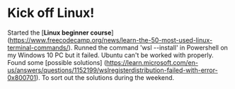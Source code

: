 
# Kick off Linux! 

Started the [**Linux beginner course**] (https://www.freecodecamp.org/news/learn-the-50-most-used-linux-terminal-commands/). Runned the command 'wsl --install' in Powershell on my Windows 10 PC but it failed. Ubuntu can't be worked with properly. Found some [possible solutions] (https://learn.microsoft.com/en-us/answers/questions/1152199/wslregisterdistribution-failed-with-error-0x800701). To sort out the solutions during the weekend. 
